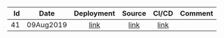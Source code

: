 | Id | Date | Deployment | Source | CI/CD | Comment |
| -: | ---- | :--------: | :----: | :---: | ------- |
| 41 | 09Aug2019 | [link](https://torbjorv.github.io/angular-gh-pages//versions/41/) | [link]() | [link](https://circleci.com/gh/torbjorv/angular-gh-pages/41) | | 
        


